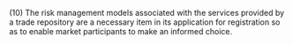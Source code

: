 (10) The risk management models associated with the services provided by a trade repository are a necessary item in its application for registration so as to enable market participants to make an informed choice.